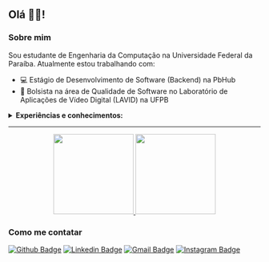 <!--
### Hi there 👋

**mthonorio/mthonorio** is a ✨ _special_ ✨ repository because its `README.md` (this file) appears on your GitHub profile.

Here are some ideas to get you started:

- 🔭 I’m currently working on ...
- 🌱 I’m currently learning ...
- 👯 I’m looking to collaborate on ...
- 🤔 I’m looking for help with ...
- 💬 Ask me about ...
- 📫 How to reach me: ...
- 😄 Pronouns: ...
- ⚡ Fun fact: ...
-->

## Olá 🙋‍♂️! 

### Sobre mim

Sou estudante de Engenharia da Computação na Universidade Federal da Paraíba. Atualmente estou trabalhando com:

- 💻 Estágio de Desenvolvimento de Software (Backend) na PbHub
- 💉 Bolsista na área de Qualidade de Software no Laboratório de Aplicações de Vídeo Digital (LAVID) na UFPB

<details>
  <summary><strong>Experiências e conhecimentos:</strong></summary>
  - 👨‍💻 Experiência com C/C++ em projetos pessoais, graduação e projeto de pesquisa<br/>
  - 😯 Experiência com Python em projetos pessoais, graduação e projeto de pesquisa <br/>
  - 👌 Experiência com Testes de Software em projetos pessoais, estágio, graduação e projeto de pesquisa. <br/>
  - 💻 Experiência em Desenvolvimento de Web Application com Java, TypeScript, JavaScript, NodeJS e PostgreSQL em projetos pessoais, estágio, graduação e projeto de pesquisa.
</details>

---

<p align="center">
<a href="https://github.com/mthonorio">
  <img height="160em" src="https://github-readme-stats.vercel.app/api?username=mthonorio&theme=dracula&show_icons=true&include_all_commits=true&count_private=true" />
  <img height="160em" src="https://github-readme-stats.vercel.app/api/top-langs/?username=mthonorio&theme=dracula&layout=compact&langs_count=6" />
</a>
</p>

### Como me contatar

[![Github Badge](https://img.shields.io/badge/-Github-000?style=flat-square&logo=Github&logoColor=white&link=https://github.com/mthonorio)](https://github.com/mthonorio)
[![Linkedin Badge](https://img.shields.io/badge/-LinkedIn-blue?style=flat-square&logo=Linkedin&logoColor=white&link=https://https://www.linkedin.com/in/matheushonorio/?locale=en_US)](https://www.linkedin.com/in/matheushonorio/?locale=en_US)
[![Gmail Badge](https://img.shields.io/badge/-Gmail-c14438?style=flat-square&logo=Gmail&logoColor=white&link=mailto:mathevs.honorio@gmail.com)](mailto:mathevs.honorio@gmail.com)
[![Instagram Badge](https://img.shields.io/badge/-Instagram-C13584?style=flat-square&labelColor=C13584&logo=instagram&logoColor=white&link=https://www.instagram.com/mthonorio/)](https://www.instagram.com/mt.honorio/)
